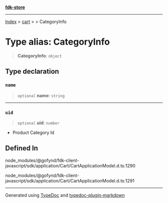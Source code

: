 [**fdk-store**](../../../README.md)
***

[Index](../../../API.md) > [cart](../../README.md) > [<internal>](../README.md) > CategoryInfo

# Type alias: CategoryInfo

> **CategoryInfo**: `object`

## Type declaration

### `name`

> `optional` **name**: `string`

***

### `uid`

> `optional` **uid**: `number`

- Product Category Id

## Defined In

node\_modules/@gofynd/fdk-client-javascript/sdk/application/Cart/CartApplicationModel.d.ts:1290

node\_modules/@gofynd/fdk-client-javascript/sdk/application/Cart/CartApplicationModel.d.ts:1291

***
Generated using [TypeDoc](https://typedoc.org/) and [typedoc-plugin-markdown](https://www.npmjs.com/package/typedoc-plugin-markdown)
